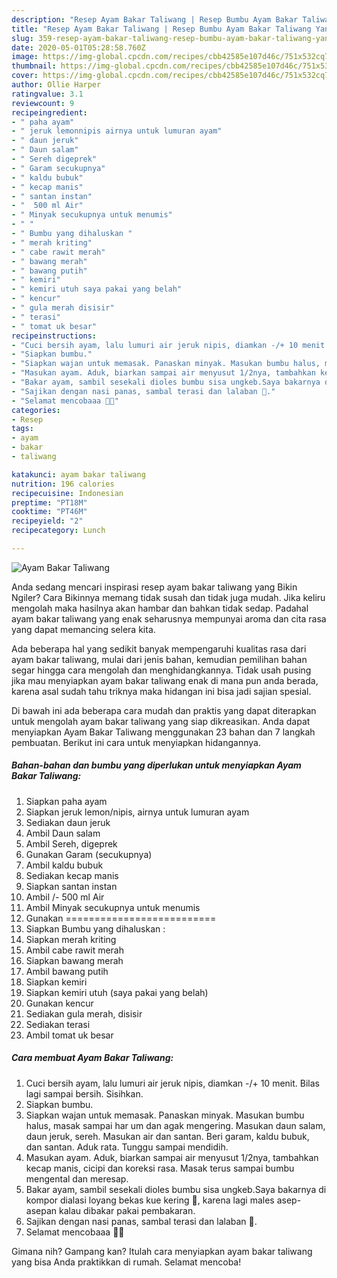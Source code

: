 ```yaml
---
description: "Resep Ayam Bakar Taliwang | Resep Bumbu Ayam Bakar Taliwang Yang Sempurna"
title: "Resep Ayam Bakar Taliwang | Resep Bumbu Ayam Bakar Taliwang Yang Sempurna"
slug: 359-resep-ayam-bakar-taliwang-resep-bumbu-ayam-bakar-taliwang-yang-sempurna
date: 2020-05-01T05:28:58.760Z
image: https://img-global.cpcdn.com/recipes/cbb42585e107d46c/751x532cq70/ayam-bakar-taliwang-foto-resep-utama.jpg
thumbnail: https://img-global.cpcdn.com/recipes/cbb42585e107d46c/751x532cq70/ayam-bakar-taliwang-foto-resep-utama.jpg
cover: https://img-global.cpcdn.com/recipes/cbb42585e107d46c/751x532cq70/ayam-bakar-taliwang-foto-resep-utama.jpg
author: Ollie Harper
ratingvalue: 3.1
reviewcount: 9
recipeingredient:
- " paha ayam"
- " jeruk lemonnipis airnya untuk lumuran ayam"
- " daun jeruk"
- " Daun salam"
- " Sereh digeprek"
- " Garam secukupnya"
- " kaldu bubuk"
- " kecap manis"
- " santan instan"
- "  500 ml Air"
- " Minyak secukupnya untuk menumis"
- " "
- " Bumbu yang dihaluskan "
- " merah kriting"
- " cabe rawit merah"
- " bawang merah"
- " bawang putih"
- " kemiri"
- " kemiri utuh saya pakai yang belah"
- " kencur"
- " gula merah disisir"
- " terasi"
- " tomat uk besar"
recipeinstructions:
- "Cuci bersih ayam, lalu lumuri air jeruk nipis, diamkan -/+ 10 menit. Bilas lagi sampai bersih. Sisihkan."
- "Siapkan bumbu."
- "Siapkan wajan untuk memasak. Panaskan minyak. Masukan bumbu halus, masak sampai har um dan agak mengering. Masukan daun salam, daun jeruk, sereh. Masukan air dan santan. Beri garam, kaldu bubuk, dan santan. Aduk rata. Tunggu sampai mendidih."
- "Masukan ayam. Aduk, biarkan sampai air menyusut 1/2nya, tambahkan kecap manis, cicipi dan koreksi rasa. Masak terus sampai bumbu mengental dan meresap."
- "Bakar ayam, sambil sesekali dioles bumbu sisa ungkeb.Saya bakarnya di kompor dialasi loyang bekas kue kering 🤭, karena lagi males asep-asepan kalau dibakar pakai pembakaran."
- "Sajikan dengan nasi panas, sambal terasi dan lalaban 🤩."
- "Selamat mencobaaa 🤗🥰"
categories:
- Resep
tags:
- ayam
- bakar
- taliwang

katakunci: ayam bakar taliwang 
nutrition: 196 calories
recipecuisine: Indonesian
preptime: "PT18M"
cooktime: "PT46M"
recipeyield: "2"
recipecategory: Lunch

---
```



![Ayam Bakar Taliwang](https://img-global.cpcdn.com/recipes/cbb42585e107d46c/751x532cq70/ayam-bakar-taliwang-foto-resep-utama.jpg)

Anda sedang mencari inspirasi resep ayam bakar taliwang yang Bikin Ngiler? Cara Bikinnya memang tidak susah dan tidak juga mudah. Jika keliru mengolah maka hasilnya akan hambar dan bahkan tidak sedap. Padahal ayam bakar taliwang yang enak seharusnya mempunyai aroma dan cita rasa yang dapat memancing selera kita.



Ada beberapa hal yang sedikit banyak mempengaruhi kualitas rasa dari ayam bakar taliwang, mulai dari jenis bahan, kemudian pemilihan bahan segar hingga cara mengolah dan menghidangkannya. Tidak usah pusing jika mau menyiapkan ayam bakar taliwang enak di mana pun anda berada, karena asal sudah tahu triknya maka hidangan ini bisa jadi sajian spesial.


Di bawah ini ada beberapa cara mudah dan praktis yang dapat diterapkan untuk mengolah ayam bakar taliwang yang siap dikreasikan. Anda dapat menyiapkan Ayam Bakar Taliwang menggunakan 23 bahan dan 7 langkah pembuatan. Berikut ini cara untuk menyiapkan hidangannya.

<!--inarticleads1-->

##### Bahan-bahan dan bumbu yang diperlukan untuk menyiapkan Ayam Bakar Taliwang:

1. Siapkan  paha ayam
1. Siapkan  jeruk lemon/nipis, airnya untuk lumuran ayam
1. Sediakan  daun jeruk
1. Ambil  Daun salam
1. Ambil  Sereh, digeprek
1. Gunakan  Garam (secukupnya)
1. Ambil  kaldu bubuk
1. Sediakan  kecap manis
1. Siapkan  santan instan
1. Ambil  /- 500 ml Air
1. Ambil  Minyak secukupnya untuk menumis
1. Gunakan  ==========================
1. Siapkan  Bumbu yang dihaluskan :
1. Siapkan  merah kriting
1. Ambil  cabe rawit merah
1. Siapkan  bawang merah
1. Ambil  bawang putih
1. Siapkan  kemiri
1. Siapkan  kemiri utuh (saya pakai yang belah)
1. Gunakan  kencur
1. Sediakan  gula merah, disisir
1. Sediakan  terasi
1. Ambil  tomat uk besar




<!--inarticleads2-->

##### Cara membuat Ayam Bakar Taliwang:

1. Cuci bersih ayam, lalu lumuri air jeruk nipis, diamkan -/+ 10 menit. Bilas lagi sampai bersih. Sisihkan.
1. Siapkan bumbu.
1. Siapkan wajan untuk memasak. Panaskan minyak. Masukan bumbu halus, masak sampai har um dan agak mengering. Masukan daun salam, daun jeruk, sereh. Masukan air dan santan. Beri garam, kaldu bubuk, dan santan. Aduk rata. Tunggu sampai mendidih.
1. Masukan ayam. Aduk, biarkan sampai air menyusut 1/2nya, tambahkan kecap manis, cicipi dan koreksi rasa. Masak terus sampai bumbu mengental dan meresap.
1. Bakar ayam, sambil sesekali dioles bumbu sisa ungkeb.Saya bakarnya di kompor dialasi loyang bekas kue kering 🤭, karena lagi males asep-asepan kalau dibakar pakai pembakaran.
1. Sajikan dengan nasi panas, sambal terasi dan lalaban 🤩.
1. Selamat mencobaaa 🤗🥰




Gimana nih? Gampang kan? Itulah cara menyiapkan ayam bakar taliwang yang bisa Anda praktikkan di rumah. Selamat mencoba!
